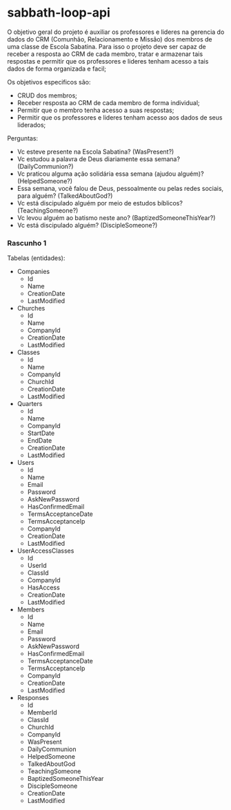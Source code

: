 # sabbath-loop-api

O objetivo geral do projeto é auxiliar os professores e lideres na gerencia do dados do CRM (Comunhão, Relacionamento e Missão) dos membros de uma classe de Escola Sabatina. Para isso o projeto deve ser capaz de receber a resposta ao CRM de cada membro, tratar e armazenar tais respostas e permitir que os professores e lideres tenham acesso a tais dados de forma organizada e facil;

Os objetivos especificos são:
- CRUD dos membros;
- Receber resposta ao CRM de cada membro de forma individual;
- Permitir que o membro tenha acesso a suas respostas;
- Permitir que os professores e lideres tenham acesso aos dados de seus liderados;

Perguntas:
- Vc esteve presente na Escola Sabatina? (WasPresent?)
- Vc estudou a palavra de Deus diariamente essa semana? (DailyCommunion?)
- Vc praticou alguma ação solidária essa semana (ajudou alguém)? (HelpedSomeone?)
- Essa semana, você falou de Deus, pessoalmente ou pelas redes sociais, para alguém? (TalkedAboutGod?)
- Vc está discipulado alguém por meio de estudos bíblicos? (TeachingSomeone?)
- Vc levou alguém ao batismo neste ano? (BaptizedSomeoneThisYear?)
- Vc está discipulado alguém? (DiscipleSomeone?)

### Rascunho 1

Tabelas (entidades):
- Companies
  - Id
  - Name
  - CreationDate
  - LastModified
- Churches
  - Id
  - Name
  - CompanyId
  - CreationDate
  - LastModified
- Classes
  - Id
  - Name
  - CompanyId
  - ChurchId
  - CreationDate
  - LastModified
- Quarters
  - Id
  - Name
  - CompanyId
  - StartDate
  - EndDate
  - CreationDate
  - LastModified
- Users
  - Id
  - Name
  - Email
  - Password
  - AskNewPassword
  - HasConfirmedEmail
  - TermsAcceptanceDate
  - TermsAcceptanceIp
  - CompanyId
  - CreationDate
  - LastModified
- UserAccessClasses
  - Id
  - UserId
  - ClassId
  - CompanyId
  - HasAccess
  - CreationDate
  - LastModified
- Members
  - Id
  - Name
  - Email
  - Password
  - AskNewPassword
  - HasConfirmedEmail
  - TermsAcceptanceDate
  - TermsAcceptanceIp
  - CompanyId
  - CreationDate
  - LastModified
- Responses
  - Id
  - MemberId
  - ClassId
  - ChurchId
  - CompanyId
  - WasPresent
  - DailyCommunion
  - HelpedSomeone
  - TalkedAboutGod
  - TeachingSomeone
  - BaptizedSomeoneThisYear
  - DiscipleSomeone
  - CreationDate
  - LastModified
